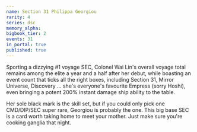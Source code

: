 ```yaml
---
name: Section 31 Philippa Georgiou
rarity: 4
series: dsc
memory_alpha:
bigbook_tier: 2
events: 31
in_portal: true
published: true
---
```


Sporting a dizzying #1 voyage SEC, Colonel Wai Lin's overall voyage total remains among the elite a year and a half after her debut, while boasting an event count that ticks all the right boxes, including Section 31, Mirror Universe, Discovery … she's everyone's favourite Empress (sorry Hoshi), even bringing a potent 200% instant damage ship ability to the table. 

Her sole black mark is the skill set, but if you could only pick one CMD/DIP/SEC super rare, Georgiou is probably the one. This big base SEC is a card worth taking home to meet your mother. Just make sure you're cooking ganglia that night.
